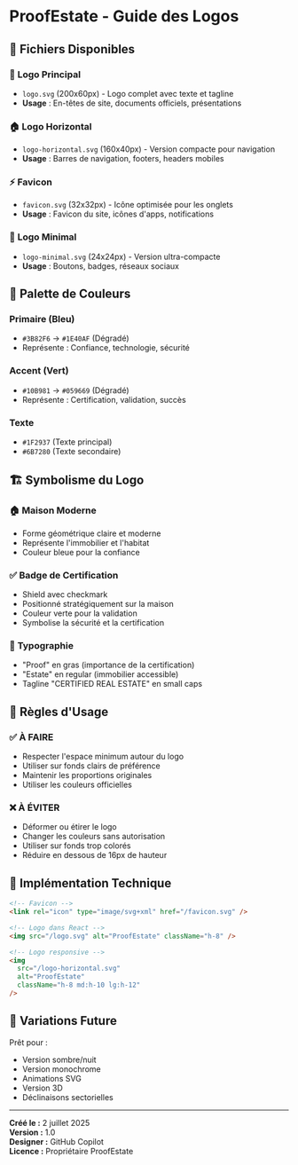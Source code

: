 # ProofEstate - Guide des Logos

## 📁 Fichiers Disponibles

### 🎯 **Logo Principal**
- `logo.svg` (200x60px) - Logo complet avec texte et tagline
- **Usage** : En-têtes de site, documents officiels, présentations

### 🏠 **Logo Horizontal**  
- `logo-horizontal.svg` (160x40px) - Version compacte pour navigation
- **Usage** : Barres de navigation, footers, headers mobiles

### ⚡ **Favicon**
- `favicon.svg` (32x32px) - Icône optimisée pour les onglets
- **Usage** : Favicon du site, icônes d'apps, notifications

### 🔗 **Logo Minimal**
- `logo-minimal.svg` (24x24px) - Version ultra-compacte
- **Usage** : Boutons, badges, réseaux sociaux

## 🎨 **Palette de Couleurs**

### **Primaire (Bleu)**
- `#3B82F6` → `#1E40AF` (Dégradé)
- Représente : Confiance, technologie, sécurité

### **Accent (Vert)**  
- `#10B981` → `#059669` (Dégradé)
- Représente : Certification, validation, succès

### **Texte**
- `#1F2937` (Texte principal)
- `#6B7280` (Texte secondaire)

## 🏗️ **Symbolisme du Logo**

### 🏠 **Maison Moderne**
- Forme géométrique claire et moderne
- Représente l'immobilier et l'habitat
- Couleur bleue pour la confiance

### ✅ **Badge de Certification**
- Shield avec checkmark
- Positionné stratégiquement sur la maison
- Couleur verte pour la validation
- Symbolise la sécurité et la certification

### 💼 **Typographie**
- "Proof" en gras (importance de la certification)
- "Estate" en regular (immobilier accessible)
- Tagline "CERTIFIED REAL ESTATE" en small caps

## 📐 **Règles d'Usage**

### ✅ **À FAIRE**
- Respecter l'espace minimum autour du logo
- Utiliser sur fonds clairs de préférence
- Maintenir les proportions originales
- Utiliser les couleurs officielles

### ❌ **À ÉVITER** 
- Déformer ou étirer le logo
- Changer les couleurs sans autorisation
- Utiliser sur fonds trop colorés
- Réduire en dessous de 16px de hauteur

## 🔧 **Implémentation Technique**

```html
<!-- Favicon -->
<link rel="icon" type="image/svg+xml" href="/favicon.svg" />

<!-- Logo dans React -->
<img src="/logo.svg" alt="ProofEstate" className="h-8" />

<!-- Logo responsive -->
<img 
  src="/logo-horizontal.svg" 
  alt="ProofEstate" 
  className="h-8 md:h-10 lg:h-12"
/>
```

## 🎯 **Variations Future**

Prêt pour :
- Version sombre/nuit
- Version monochrome
- Animations SVG
- Version 3D
- Déclinaisons sectorielles

---

**Créé le :** 2 juillet 2025  
**Version :** 1.0  
**Designer :** GitHub Copilot  
**Licence :** Propriétaire ProofEstate
